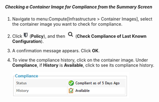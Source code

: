 ##### Checking a Container Image for Compliance from the Summary Screen

1.  Navigate to menu:Compute\[Infrastructure \> Container Images\],
    select the container image you want to check for compliance.

2.  Click ![image](/images/1941.png) (**Policy**), and then
    ![image](/images/1942.png) (**Check Compliance of Last Known
    Configuration**).

3.  A confirmation message appears. Click **OK**.

4.  To view the compliance history, click on the container image. Under
    **Compliance**, if **History** is **Available**, click to see its
    compliance history.

    ![image](/images/1943.png)
